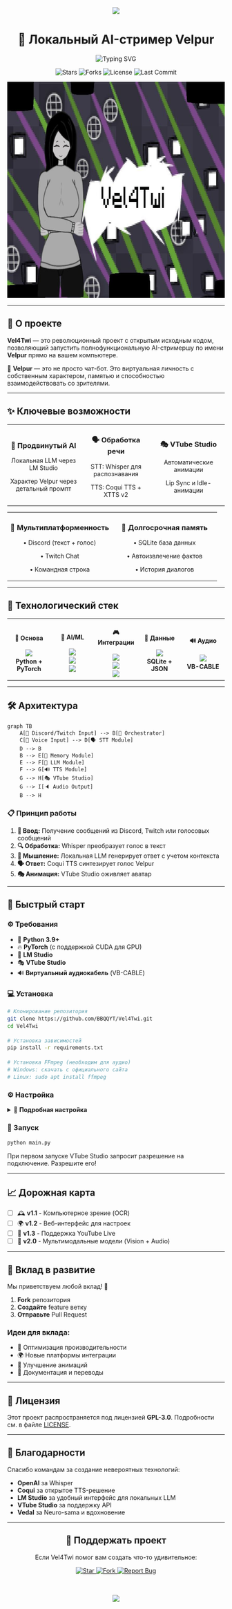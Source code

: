 <div align="center">
  
  <!-- Анимированный заголовок -->
  <img src="https://capsule-render.vercel.app/api?type=waving&color=gradient&customColorList=12&height=200&section=header&text=Vel4Twi%20🎆&fontSize=60&fontColor=ffffff&animation=fadeIn&fontAlignY=35" />
  
  <h1>🎥 Локальный AI-стример Velpur</h1>
  
  <img src="https://readme-typing-svg.demolab.com?font=JetBrains+Mono&size=22&duration=3000&pause=1000&color=6366F1&center=true&vCenter=true&multiline=true&width=600&height=80&lines=🤖+Полнофункциональная+AI-стримерша;🎨+VTube+Studio+%7C+Discord+%7C+Twitch;🧠+Локальные+LLM+%7C+Whisper+%7C+Coqui+TTS" alt="Typing SVG" />
  
  <p>
    <img src="https://img.shields.io/github/stars/BBQQYT/Vel4Twi?style=for-the-badge&logo=github&logoColor=white&color=ff6b6b" alt="Stars" />
    <img src="https://img.shields.io/github/forks/BBQQYT/Vel4Twi?style=for-the-badge&logo=github&logoColor=white&color=6366f1" alt="Forks" />
    <img src="https://img.shields.io/github/license/BBQQYT/Vel4Twi?style=for-the-badge&color=10b981" alt="License" />
    <img src="https://img.shields.io/github/last-commit/BBQQYT/Vel4Twi?style=for-the-badge&color=f59e0b" alt="Last Commit" />
  </p>
  
</div>

<p align="center">
  <img src="https://github.com/BBQQYT/Vel4Twi/blob/main/banner.jpg?raw=true" alt="Vel4Twi Banner" width="830" height="500" />
</p>

---

## 🎯 О проекте

**Vel4Twi** — это революционный проект с открытым исходным кодом, позволяющий запустить полнофункциональную AI-стримершу по имени **Velpur** прямо на вашем компьютере. 

🚀 **Velpur** — это не просто чат-бот. Это виртуальная личность с собственным характером, памятью и способностью взаимодействовать со зрителями.

---

## ✨ Ключевые возможности

<table>
  <tr>
    <td width="33%" align="center">
      <h3>🤖 Продвинутый AI</h3>
      <p>Локальная LLM через LM Studio</p>
      <p>Характер Velpur через детальный промпт</p>
    </td>
    <td width="33%" align="center">
      <h3>🗣️ Обработка речи</h3>
      <p>STT: Whisper для распознавания</p>
      <p>TTS: Coqui TTS + XTTS v2</p>
    </td>
    <td width="33%" align="center">
      <h3>🎭 VTube Studio</h3>
      <p>Автоматические анимации</p>
      <p>Lip Sync и Idle-анимации</p>
    </td>
  </tr>
</table>

<table>
  <tr>
    <td width="50%" align="center">
      <h3>💬 Мультиплатформенность</h3>
      <p>• Discord (текст + голос)</p>
      <p>• Twitch Chat</p>
      <p>• Командная строка</p>
    </td>
    <td width="50%" align="center">
      <h3>🧠 Долгосрочная память</h3>
      <p>• SQLite база данных</p>
      <p>• Автоизвлечение фактов</p>
      <p>• История диалогов</p>
    </td>
  </tr>
</table>

---

## 🔧 Технологический стек

<div align="center">
  
  <table>
    <tr>
      <td align="center" width="20%">
        <h4>🚀 Основа</h4>
        <img src="https://skillicons.dev/icons?i=python,pytorch&theme=dark" /><br/>
        <strong>Python + PyTorch</strong>
      </td>
      <td align="center" width="20%">
        <h4>🤖 AI/ML</h4>
        <img src="https://img.shields.io/badge/Whisper-25D366?style=for-the-badge&logo=openai&logoColor=white" /><br/>
        <img src="https://img.shields.io/badge/LM_Studio-000000?style=for-the-badge&logo=microsoft&logoColor=white" /><br/>
        <img src="https://img.shields.io/badge/Coqui_TTS-FF6B35?style=for-the-badge&logo=python&logoColor=white" />
      </td>
      <td align="center" width="20%">
        <h4>🎮 Интеграции</h4>
        <img src="https://img.shields.io/badge/Discord-5865F2?style=for-the-badge&logo=discord&logoColor=white" /><br/>
        <img src="https://img.shields.io/badge/Twitch-9146FF?style=for-the-badge&logo=twitch&logoColor=white" /><br/>
        <img src="https://img.shields.io/badge/VTube_Studio-FF69B4?style=for-the-badge&logo=youtube&logoColor=white" />
      </td>
      <td align="center" width="20%">
        <h4>💾 Данные</h4>
        <img src="https://skillicons.dev/icons?i=sqlite&theme=dark" /><br/>
        <strong>SQLite + JSON</strong>
      </td>
      <td align="center" width="20%">
        <h4>🔊 Аудио</h4>
        <img src="https://img.shields.io/badge/FFmpeg-007808?style=for-the-badge&logo=ffmpeg&logoColor=white" /><br/>
        <strong>VB-CABLE</strong>
      </td>
    </tr>
  </table>
  
</div>

---

## 🛠️ Архитектура

```mermaid
graph TB
    A[💬 Discord/Twitch Input] --> B[🧠 Orchestrator]
    C[🎤 Voice Input] --> D[🗣️ STT Module]
    D --> B
    B --> E[💾 Memory Module]
    E --> F[🤖 LLM Module]
    F --> G[🔊 TTS Module]
    G --> H[🎭 VTube Studio]
    G --> I[🔈 Audio Output]
    B --> H
```

### 📋 Принцип работы

1. **📲 Ввод:** Получение сообщений из Discord, Twitch или голосовых сообщений
2. **🔍 Обработка:** Whisper преобразует голос в текст
3. **🧠 Мышление:** Локальная LLM генерирует ответ с учетом контекста
4. **🗣️ Ответ:** Coqui TTS синтезирует голос Velpur
5. **🎭 Анимация:** VTube Studio оживляет аватар

---

## 🚀 Быстрый старт

### ⚙️ Требования

- 🐍 **Python 3.9+**
- 🔥 **PyTorch** (с поддержкой CUDA для GPU)
- 🎨 **LM Studio**
- 🎭 **VTube Studio** 
- 🔊 **Виртуальный аудиокабель** (VB-CABLE)

### 💻 Установка

```bash
# Клонирование репозитория
git clone https://github.com/BBQQYT/Vel4Twi.git
cd Vel4Twi

# Установка зависимостей
pip install -r requirements.txt

# Установка FFmpeg (необходим для аудио)
# Windows: скачать с официального сайта
# Linux: sudo apt install ffmpeg
```

### ⚙️ Настройка

<details>
<summary>🔧 <strong>Подробная настройка</strong></summary>

#### 1. **LM Studio**
- Скачайте и запустите LM Studio
- Загрузите совместимую модель (Mistral, Llama и т.д.)
- Запустите Local Server

#### 2. **VTube Studio** 
- Запустите VTube Studio и загрузите аватар
- Включите API (Start API)
- Создайте хоткеи для анимаций

#### 3. **config.json**
При первом запуске файл создастся автоматически. Отредактируйте:
- `discord_token`: Токен вашего Discord-бота
- `twitch_token`, `twitch_nickname`, `twitch_channel`: Данные Twitch
- `llm_model_name_lmstudio`: Имя модели из LM Studio
- `speaker_wav_path_tts`: Путь к .wav файлу для клонирования голоса

</details>

### 🚀 Запуск

```bash
python main.py
```

При первом запуске VTube Studio запросит разрешение на подключение. Разрешите его!

---

## 📈 Дорожная карта

- [ ] 🕰️ **v1.1** - Компьютерное зрение (OCR)
- [ ] 🌍 **v1.2** - Веб-интерфейс для настроек
- [ ] 🎥 **v1.3** - Поддержка YouTube Live
- [ ] 🤖 **v2.0** - Мультимодальные модели (Vision + Audio)

---

## 🤝 Вклад в развитие

Мы приветствуем любой вклад! 🎉

1. **Fork** репозитория
2. **Создайте** feature ветку
3. **Отправьте** Pull Request

### Идеи для вклада:
- 🔧 Оптимизация производительности
- 🌍 Новые платформы интеграции
- 🎨 Улучшение анимаций
- 📝 Документация и переводы

---

## 📜 Лицензия

Этот проект распространяется под лицензией **GPL-3.0**. Подробности см. в файле [LICENSE](LICENSE).

---

## 🙏 Благодарности

Спасибо командам за создание невероятных технологий:
- **OpenAI** за Whisper
- **Coqui** за открытое TTS-решение
- **LM Studio** за удобный интерфейс для локальных LLM
- **VTube Studio** за поддержку API
- **Vedal** за Neuro-sama и вдохновение

---

<div align="center">
  
  <h2>💖 Поддержать проект</h2>
  
  <p>Если Vel4Twi помог вам создать что-то удивительное:</p>
  
  <a href="#">
    <img src="https://img.shields.io/badge/%E2%AD%90_%D0%9F%D0%BE%D1%81%D1%82%D0%B0%D0%B2%D1%8C%D1%82%D0%B5_%D0%B7%D0%B2%D0%B5%D0%B7%D0%B4%D1%83-FFD700?style=for-the-badge&logo=github&logoColor=black" alt="Star" />
  </a>
  <a href="#">
    <img src="https://img.shields.io/badge/%F0%9F%94%84_Fork_%D0%BF%D1%80%D0%BE%D0%B5%D0%BA%D1%82-6366F1?style=for-the-badge&logo=github&logoColor=white" alt="Fork" />
  </a>
  <a href="#">
    <img src="https://img.shields.io/badge/%F0%9F%92%AC_%D0%A1%D0%BE%D0%BE%D0%B1%D1%89%D0%B8%D1%82%D1%8C_%D0%BE_%D0%B1%D0%B0%D0%B3%D0%B5-FF6B6B?style=for-the-badge&logo=github&logoColor=white" alt="Report Bug" />
  </a>
  
  <!-- Волна внизу -->
  <br/><br/>
  <img src="https://capsule-render.vercel.app/api?type=waving&color=gradient&customColorList=12&height=120&section=footer" />
  
</div>
